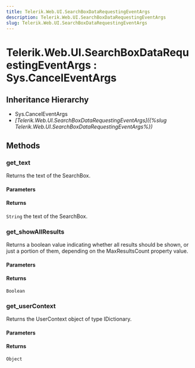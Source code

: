 ```yaml
---
title: Telerik.Web.UI.SearchBoxDataRequestingEventArgs
description: Telerik.Web.UI.SearchBoxDataRequestingEventArgs
slug: Telerik.Web.UI.SearchBoxDataRequestingEventArgs
---
```


# Telerik.Web.UI.SearchBoxDataRequestingEventArgs : Sys.CancelEventArgs

## Inheritance Hierarchy

* Sys.CancelEventArgs
* *[Telerik.Web.UI.SearchBoxDataRequestingEventArgs]({%slug Telerik.Web.UI.SearchBoxDataRequestingEventArgs%})*


## Methods

###  get_text

Returns the text of the SearchBox.

#### Parameters

#### Returns

`String` the text of the SearchBox.


### get_showAllResults

Returns a boolean value indicating whether all results should be shown, or just a portion of them, depending on the MaxResultsCount property value. 

#### Parameters

#### Returns

`Boolean`

### get_userContext

Returns the UserContext object of type IDictionary.

#### Parameters

#### Returns

`Object`


